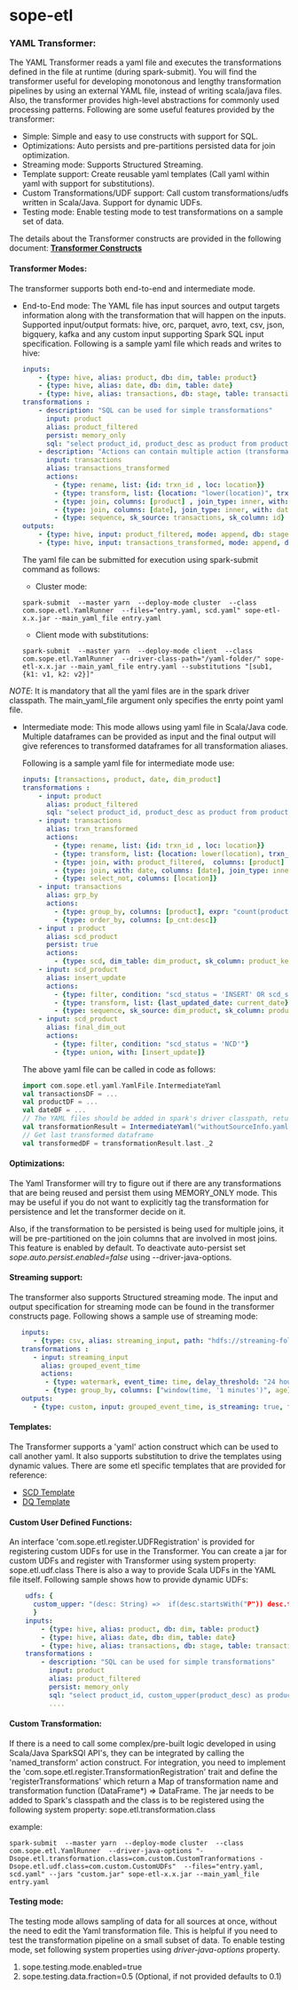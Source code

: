 sope-etl
========

### YAML Transformer:

The YAML Transformer reads a yaml file and executes the transformations defined in the file at runtime (during spark-submit).
You will find the transformer useful for developing monotonous and lengthy transformation pipelines by using an external YAML file, instead of writing scala/java files.
Also, the transformer provides high-level abstractions for commonly used processing patterns.
Following are some useful features provided by the transformer:
- Simple: Simple and easy to use constructs with support for SQL.
- Optimizations: Auto persists and pre-partitions persisted data for join optimization.
- Streaming mode: Supports Structured Streaming.
- Template support: Create reusable yaml templates (Call yaml within yaml with support for substitutions).
- Custom Transformations/UDF support: Call custom transformations/udfs written in Scala/Java. Support for dynamic UDFs.
- Testing mode:  Enable testing mode to test transformations on a sample set of data.

The details about the Transformer constructs are provided in the following document: [**Transformer Constructs**](yaml-transformer-constructs.md)

#### Transformer Modes:

The transformer supports both end-to-end and intermediate mode.
  - End-to-End mode:
        The YAML file has input sources and output targets information along with the transformation that will happen on the inputs.
        Supported input/output formats: hive, orc, parquet, avro, text, csv, json, bigquery, kafka and any custom input supporting Spark SQL input specification.
        Following is a sample yaml file which reads and writes to hive:

    ```yaml
    inputs:
        - {type: hive, alias: product, db: dim, table: product}
        - {type: hive, alias: date, db: dim, table: date}
        - {type: hive, alias: transactions, db: stage, table: transactions}
    transformations :
        - description: "SQL can be used for simple transformations"
          input: product
          alias: product_filtered
          persist: memory_only
          sql: "select product_id, product_desc as product from product where product_desc != 'N.A.'"
        - description: "Actions can contain multiple action (transformation) steps"
          input: transactions
          alias: transactions_transformed
          actions:
            - {type: rename, list: {id: trxn_id , loc: location}}
            - {type: transform, list: {location: "lower(location)", trxn_id: "concat(trxn_id, location)", rank: "RANK() OVER (PARTITION BY location order by date desc)"}}
            - {type: join, columns: [product] , join_type: inner, with: product_filtered}
            - {type: join, columns: [date], join_type: inner, with: date}
            - {type: sequence, sk_source: transactions, sk_column: id}
    outputs:
        - {type: hive, input: product_filtered, mode: append, db: stage, table: temp_product}
        - {type: hive, input: transactions_transformed, mode: append, db: stage, table: transformed_transaction}
    ```

    The yaml file can be submitted for execution using spark-submit command as follows:

    - Cluster mode:

     ```shell
     spark-submit  --master yarn  --deploy-mode cluster  --class  com.sope.etl.YamlRunner  --files="entry.yaml, scd.yaml" sope-etl-x.x.jar --main_yaml_file entry.yaml
     ```

    - Client mode with substitutions:

     ```shell
     spark-submit  --master yarn  --deploy-mode client  --class  com.sope.etl.YamlRunner  --driver-class-path="/yaml-folder/" sope-etl-x.x.jar --main_yaml_file entry.yaml --substitutions "[sub1, {k1: v1, k2: v2}]"
     ```

*NOTE*: It is mandatory that all the yaml files are in the spark driver classpath. The main_yaml_file argument only specifies the enrty point yaml file.

   -   Intermediate mode:
        This mode allows using yaml file in Scala/Java code. Multiple dataframes can be provided as input and the final output will give references to transformed dataframes for all transformation aliases.

        Following is a sample yaml file for intermediate mode use:
        ```yaml
        inputs: [transactions, product, date, dim_product]
        transformations :
            - input: product
              alias: product_filtered
              sql: "select product_id, product_desc as product from product where product_desc != 'N.A.'"
            - input: transactions
              alias: trxn_transformed
              actions:
                - {type: rename, list: {id: trxn_id , loc: location}}
                - {type: transform, list: {location: lower(location), trxn_id: "concat(trxn_id, location)", rank: "RANK() OVER (PARTITION BY location order by date desc)"}}
                - {type: join, with: product_filtered,  columns: [product] , join_type: inner}
                - {type: join, with: date, columns: [date], join_type: inner}
                - {type: select_not, columns: [location]}
            - input: transactions
              alias: grp_by
              actions:
                - {type: group_by, columns: [product], expr: "count(product) as p_cnt"}
                - {type: order_by, columns: [p_cnt:desc]}
            - input : product
              alias: scd_product
              persist: true
              actions:
                - {type: scd, dim_table: dim_product, sk_column: product_key, natural_keys: [product_id], derived_columns: [derived_attr], meta_columns: [last_updated_date]}
            - input: scd_product
              alias: insert_update
              actions:
                - {type: filter, condition: "scd_status = 'INSERT' OR scd_status = 'UPDATE'"}
                - {type: transform, list: {last_updated_date: current_date}}
                - {type: sequence, sk_source: dim_product, sk_column: product_key}
            - input: scd_product
              alias: final_dim_out
              actions:
                - {type: filter, condition: "scd_status = 'NCD'"}
                - {type: union, with: [insert_update]}
        ```
        The above yaml file can be called in code as follows:
        ```scala
        import com.sope.etl.yaml.YamlFile.IntermediateYaml
        val transactionsDF = ...
        val productDF = ...
        val dateDF = ...
        // The YAML files should be added in spark's driver classpath, returns list of Tuple of alias and transformed dataframes
        val transformationResult = IntermediateYaml("withoutSourceInfo.yaml").getTransformedDFs(transactionsDF, productDF, dateDF)
        // Get last transformed dataframe
        val transformedDF = transformationResult.last._2
        ```

#### Optimizations:
The Yaml Transformer will try to figure out if there are any transformations that are being reused and persist them using MEMORY_ONLY mode. This may be useful if you do not want to explicitly tag the transformation for persistence and let the transformer decide on it.

Also, if the transformation to be persisted is being used for multiple joins, it will be pre-partitioned on the join columns that are involved in most joins.
This feature is enabled by default. To deactivate auto-persist set *sope.auto.persist.enabled=false* using --driver-java-options.

#### Streaming support:
The transformer also supports Structured streaming mode. The input and output specification for streaming mode can be found in the
transformer constructs page. Following shows a sample use of streaming mode:

```yaml
   inputs:
      - {type: csv, alias: streaming_input, path: "hdfs://streaming-folder", options: {header: true}, is_streaming: true, schema_file: csv_schema.yaml}
   transformations :
      - input: streaming_input
        alias: grouped_event_time
        actions:
         - {type: watermark, event_time: time, delay_threshold: "24 hours"}
         - {type: group_by, columns: ["window(time, '1 minutes')", age], expr: "count(*)"}
   outputs:
      - {type: custom, input: grouped_event_time, is_streaming: true, format: console, output_mode: complete}
```


#### Templates:
The Transformer supports a 'yaml' action construct which can be used to call another yaml. It also supports substitution to drive the templates using dynamic values.
There are some etl specific templates that are provided for reference:
- [SCD Template](src/main/resources/templates/scd_template.yaml)
- [DQ Template](src/main/resources/templates/data_quality_template.yaml)

#### Custom User Defined Functions:
An interface 'com.sope.etl.register.UDFRegistration' is provided for registering custom UDFs for use in the Transformer.
You can create a jar for custom UDFs and register with Transformer using system property: sope.etl.udf.class
There is also a way to provide Scala UDFs in the YAML file itself. Following sample shows how to provide dynamic UDFs:

```yaml
    udfs: {
      custom_upper: "(desc: String) =>  if(desc.startsWith("P")) desc.toUpperCase else desc"
      }
    inputs:
        - {type: hive, alias: product, db: dim, table: product}
        - {type: hive, alias: date, db: dim, table: date}
        - {type: hive, alias: transactions, db: stage, table: transactions}
    transformations :
        - description: "SQL can be used for simple transformations"
          input: product
          alias: product_filtered
          persist: memory_only
          sql: "select product_id, custom_upper(product_desc) as product from product where product_desc != 'N.A.'"
          ....
```

#### Custom Transformation:
If there is a need to call some complex/pre-built logic developed in using Scala/Java SparkSQl API's, they can be integrated by calling the 'named_transform' action construct.
For integration, you need to implement the 'com.sope.etl.register.TransformationRegistration' trait and define the 'registerTransformations' which return a Map of transformation name and transformation function (DataFrame*) => DataFrame.
The jar needs to be added to Spark's classpath and the class is to be registered using the following system property: sope.etl.transformation.class

example:

```shell
spark-submit  --master yarn  --deploy-mode cluster  --class  com.sope.etl.YamlRunner  --driver-java-options "-Dsope.etl.transformation.class=com.custom.CustomTranformations -Dsope.etl.udf.class=com.custom.CustomUDFs"  --files="entry.yaml, scd.yaml" --jars "custom.jar" sope-etl-x.x.jar --main_yaml_file entry.yaml
```


#### Testing mode:
The testing mode allows sampling of data for all sources at once, without the need to edit the Yaml transformation file.
This is helpful if you need to test the transformation pipeline on a small subset of data.
To enable testing mode, set following system properties using *driver-java-options* property.
1. sope.testing.mode.enabled=true
2. sope.testing.data.fraction=0.5 (Optional, if not provided defaults to 0.1)